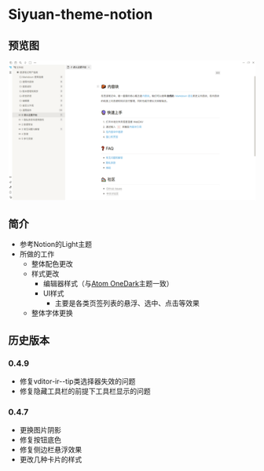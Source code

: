 # Siyuan-theme-notion

## 预览图

![预览图](preview.png)

## 简介

- 参考Notion的Light主题
- 所做的工作
  - 整体配色更改
  - 样式更改
    - 编辑器样式（与[Atom OneDark](https://github.com/zqhjl/Siyuan-Atom-OneDark)主题一致）
    - UI样式
      - 主要是各类页签列表的悬浮、选中、点击等效果
  - 整体字体更换

## 历史版本

### 0.4.9

- 修复vditor-ir--tip类选择器失效的问题
- 修复隐藏工具栏的前提下工具栏显示的问题

### 0.4.7

- 更换图片阴影
- 修复按钮底色
- 修复侧边栏悬浮效果
- 更改几种卡片的样式